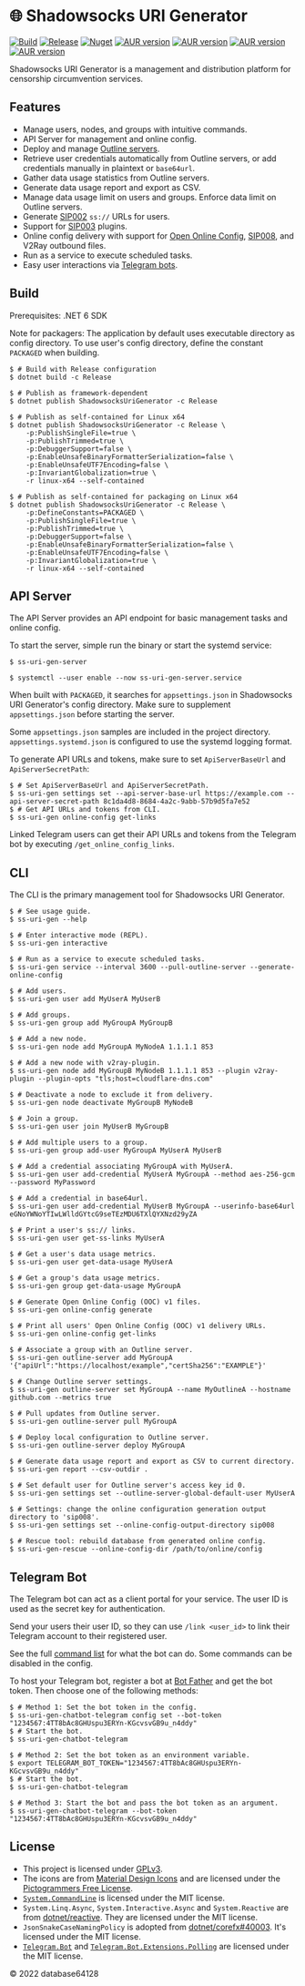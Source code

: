 # 🌐 Shadowsocks URI Generator

[![Build](https://github.com/database64128/shadowsocks-uri-generator/actions/workflows/build.yml/badge.svg)](https://github.com/database64128/shadowsocks-uri-generator/actions/workflows/build.yml)
[![Release](https://github.com/database64128/shadowsocks-uri-generator/actions/workflows/release.yml/badge.svg)](https://github.com/database64128/shadowsocks-uri-generator/actions/workflows/release.yml)
[![Nuget](https://img.shields.io/nuget/v/ShadowsocksUriGenerator)](https://www.nuget.org/packages/ShadowsocksUriGenerator/)
[![AUR version](https://img.shields.io/aur/version/ss-uri-gen-git?label=ss-uri-gen-git)](https://aur.archlinux.org/packages/ss-uri-gen-git/)
[![AUR version](https://img.shields.io/aur/version/ss-uri-gen-server-git?label=ss-uri-gen-server-git)](https://aur.archlinux.org/packages/ss-uri-gen-server-git/)
[![AUR version](https://img.shields.io/aur/version/ss-uri-gen-chatbot-telegram-git?label=ss-uri-gen-chatbot-telegram-git)](https://aur.archlinux.org/packages/ss-uri-gen-chatbot-telegram-git/)
[![AUR version](https://img.shields.io/aur/version/ss-uri-gen-rescue-git?label=ss-uri-gen-rescue-git)](https://aur.archlinux.org/packages/ss-uri-gen-rescue-git/)

Shadowsocks URI Generator is a management and distribution platform for censorship circumvention services.

## Features

- Manage users, nodes, and groups with intuitive commands.
- API Server for management and online config.
- Deploy and manage [Outline servers](https://github.com/Jigsaw-Code/outline-server).
- Retrieve user credentials automatically from Outline servers, or add credentials manually in plaintext or `base64url`.
- Gather data usage statistics from Outline servers.
- Generate data usage report and export as CSV.
- Manage data usage limit on users and groups. Enforce data limit on Outline servers.
- Generate [SIP002](https://shadowsocks.org/en/spec/SIP002-URI-Scheme.html) `ss://` URLs for users.
- Support for [SIP003](https://shadowsocks.org/en/spec/Plugin.html) plugins.
- Online config delivery with support for [Open Online Config](https://github.com/Shadowsocks-NET/OpenOnlineConfig), [SIP008](https://shadowsocks.org/en/wiki/SIP008-Online-Configuration-Delivery.html), and V2Ray outbound files.
- Run as a service to execute scheduled tasks.
- Easy user interactions via [Telegram bots](https://core.telegram.org/bots).

## Build

Prerequisites: .NET 6 SDK

Note for packagers: The application by default uses executable directory as config directory. To use user's config directory, define the constant `PACKAGED` when building.

```console
$ # Build with Release configuration
$ dotnet build -c Release

$ # Publish as framework-dependent
$ dotnet publish ShadowsocksUriGenerator -c Release

$ # Publish as self-contained for Linux x64
$ dotnet publish ShadowsocksUriGenerator -c Release \
    -p:PublishSingleFile=true \
    -p:PublishTrimmed=true \
    -p:DebuggerSupport=false \
    -p:EnableUnsafeBinaryFormatterSerialization=false \
    -p:EnableUnsafeUTF7Encoding=false \
    -p:InvariantGlobalization=true \
    -r linux-x64 --self-contained

$ # Publish as self-contained for packaging on Linux x64
$ dotnet publish ShadowsocksUriGenerator -c Release \
    -p:DefineConstants=PACKAGED \
    -p:PublishSingleFile=true \
    -p:PublishTrimmed=true \
    -p:DebuggerSupport=false \
    -p:EnableUnsafeBinaryFormatterSerialization=false \
    -p:EnableUnsafeUTF7Encoding=false \
    -p:InvariantGlobalization=true \
    -r linux-x64 --self-contained
```

## API Server

The API Server provides an API endpoint for basic management tasks and online config.

To start the server, simple run the binary or start the systemd service:

```console
$ ss-uri-gen-server
```

```console
$ systemctl --user enable --now ss-uri-gen-server.service
```

When built with `PACKAGED`, it searches for `appsettings.json` in Shadowsocks URI Generator's config directory. Make sure to supplement `appsettings.json` before starting the server.

Some `appsettings.json` samples are included in the project directory. `appsettings.systemd.json` is configured to use the systemd logging format.

To generate API URLs and tokens, make sure to set `ApiServerBaseUrl` and `ApiServerSecretPath`:

```console
$ # Set ApiServerBaseUrl and ApiServerSecretPath.
$ ss-uri-gen settings set --api-server-base-url https://example.com --api-server-secret-path 8c1da4d8-8684-4a2c-9abb-57b9d5fa7e52
$ # Get API URLs and tokens from CLI.
$ ss-uri-gen online-config get-links
```

Linked Telegram users can get their API URLs and tokens from the Telegram bot by executing `/get_online_config_links`.

## CLI

The CLI is the primary management tool for Shadowsocks URI Generator.

```console
$ # See usage guide.
$ ss-uri-gen --help

$ # Enter interactive mode (REPL).
$ ss-uri-gen interactive

$ # Run as a service to execute scheduled tasks.
$ ss-uri-gen service --interval 3600 --pull-outline-server --generate-online-config

$ # Add users.
$ ss-uri-gen user add MyUserA MyUserB

$ # Add groups.
$ ss-uri-gen group add MyGroupA MyGroupB

$ # Add a new node.
$ ss-uri-gen node add MyGroupA MyNodeA 1.1.1.1 853

$ # Add a new node with v2ray-plugin.
$ ss-uri-gen node add MyGroupB MyNodeB 1.1.1.1 853 --plugin v2ray-plugin --plugin-opts "tls;host=cloudflare-dns.com"

$ # Deactivate a node to exclude it from delivery.
$ ss-uri-gen node deactivate MyGroupB MyNodeB

$ # Join a group.
$ ss-uri-gen user join MyUserB MyGroupB

$ # Add multiple users to a group.
$ ss-uri-gen group add-user MyGroupA MyUserA MyUserB

$ # Add a credential associating MyGroupA with MyUserA.
$ ss-uri-gen user add-credential MyUserA MyGroupA --method aes-256-gcm --password MyPassword

$ # Add a credential in base64url.
$ ss-uri-gen user add-credential MyUserB MyGroupA --userinfo-base64url eGNoYWNoYTIwLWlldGYtcG9seTEzMDU6TXlQYXNzd29yZA

$ # Print a user's ss:// links.
$ ss-uri-gen user get-ss-links MyUserA

$ # Get a user's data usage metrics.
$ ss-uri-gen user get-data-usage MyUserA

$ # Get a group's data usage metrics.
$ ss-uri-gen group get-data-usage MyGroupA

$ # Generate Open Online Config (OOC) v1 files.
$ ss-uri-gen online-config generate

$ # Print all users' Open Online Config (OOC) v1 delivery URLs.
$ ss-uri-gen online-config get-links

$ # Associate a group with an Outline server.
$ ss-uri-gen outline-server add MyGroupA '{"apiUrl":"https://localhost/example","certSha256":"EXAMPLE"}'

$ # Change Outline server settings.
$ ss-uri-gen outline-server set MyGroupA --name MyOutlineA --hostname github.com --metrics true

$ # Pull updates from Outline server.
$ ss-uri-gen outline-server pull MyGroupA

$ # Deploy local configuration to Outline server.
$ ss-uri-gen outline-server deploy MyGroupA

$ # Generate data usage report and export as CSV to current directory.
$ ss-uri-gen report --csv-outdir .

$ # Set default user for Outline server's access key id 0.
$ ss-uri-gen settings set --outline-server-global-default-user MyUserA

$ # Settings: change the online configuration generation output directory to 'sip008'.
$ ss-uri-gen settings set --online-config-output-directory sip008

$ # Rescue tool: rebuild database from generated online config.
$ ss-uri-gen-rescue --online-config-dir /path/to/online/config
```

## Telegram Bot

The Telegram bot can act as a client portal for your service. The user ID is used as the secret key for authentication.

Send your users their user ID, so they can use `/link <user_id>` to link their Telegram account to their registered user.

See the full [command list](ShadowsocksUriGenerator.Chatbot.Telegram/UpdateHandler.cs) for what the bot can do. Some commands can be disabled in the config.

To host your Telegram bot, register a bot at [Bot Father](https://t.me/BotFather) and get the bot token. Then choose one of the following methods:

```console
$ # Method 1: Set the bot token in the config.
$ ss-uri-gen-chatbot-telegram config set --bot-token "1234567:4TT8bAc8GHUspu3ERYn-KGcvsvGB9u_n4ddy"
$ # Start the bot.
$ ss-uri-gen-chatbot-telegram
```

```console
$ # Method 2: Set the bot token as an environment variable.
$ export TELEGRAM_BOT_TOKEN="1234567:4TT8bAc8GHUspu3ERYn-KGcvsvGB9u_n4ddy"
$ # Start the bot.
$ ss-uri-gen-chatbot-telegram
```

```console
$ # Method 3: Start the bot and pass the bot token as an argument.
$ ss-uri-gen-chatbot-telegram --bot-token "1234567:4TT8bAc8GHUspu3ERYn-KGcvsvGB9u_n4ddy"
```

## License

- This project is licensed under [GPLv3](LICENSE).
- The icons are from [Material Design Icons](https://materialdesignicons.com/) and are licensed under the [Pictogrammers Free License](https://dev.materialdesignicons.com/license).
- [`System.CommandLine`](https://github.com/dotnet/command-line-api) is licensed under the MIT license.
- `System.Linq.Async`, `System.Interactive.Async` and `System.Reactive` are from [dotnet/reactive](https://github.com/dotnet/reactive). They are licensed under the MIT license.
- `JsonSnakeCaseNamingPolicy` is adopted from [dotnet/corefx#40003](https://github.com/dotnet/corefx/pull/40003). It's licensed under the MIT license.
- [`Telegram.Bot`](https://github.com/TelegramBots/Telegram.Bot) and [`Telegram.Bot.Extensions.Polling`](https://github.com/TelegramBots/Telegram.Bot.Extensions.Polling) are licensed under the MIT license.

© 2022 database64128
